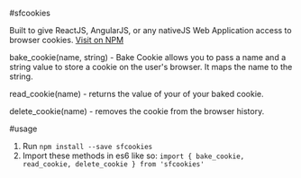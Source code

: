 #sfcookies

Built to give ReactJS, AngularJS, or any nativeJS Web Application access to browser cookies.
[Visit on NPM](https://www.npmjs.com/package/sfcookies)

bake_cookie(name, string) - Bake Cookie allows you to pass a name and a string value to store a cookie on the user's browser. It maps the name to the string.

read_cookie(name) - returns the value of your of your baked cookie.

delete_cookie(name) - removes the cookie from the browser history.

#usage
1) Run `npm install --save sfcookies`
2) Import these methods in es6 like so:
`import { bake_cookie, read_cookie, delete_cookie } from 'sfcookies'`